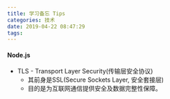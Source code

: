 ```yaml
---
title: 学习备忘 Tips
categories: 技术
date: 2019-04-22 08:47:29
tags:
---
```


#### Node.js

- TLS - Transport Layer Security(传输层安全协议)
  - 其前身是SSL(Secure Sockets Layer, 安全套接层)
  - 目的是为互联网通信提供安全及数据完整性保障。